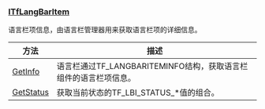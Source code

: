 ### [ITfLangBarItem](https://learn.microsoft.com/zh-cn/windows/win32/api/ctfutb/nn-ctfutb-itflangbaritem)

语言栏项信息，由语言栏管理器用来获取语言栏项的详细信息。

方法|描述
-|-
[GetInfo][1]			|语言栏通过TF_LANGBARITEMINFO结构，获取语言栏组件的语言栏项信息。
[GetStatus][2]			|获取当前状态的TF_LBI_STATUS_*值的组合。

[1]: https://learn.microsoft.com/zh-cn/windows/win32/api/ctfutb/nf-ctfutb-itflangbaritem-getinfo
[2]: https://learn.microsoft.com/zh-cn/windows/win32/api/ctfutb/nf-ctfutb-itflangbaritem-getstatus